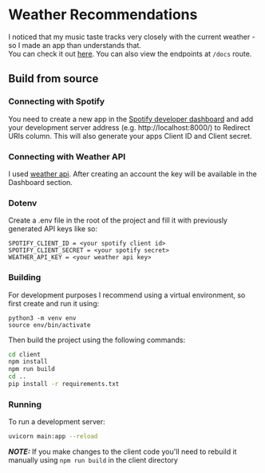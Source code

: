 # Weather Recommendations
I noticed that my music taste tracks very closely with the current weather - so I made an app than understands that.\
You can check it out [here](https://weather-recommendations.onrender.com/). You can also view the endpoints at `/docs` route.
## Build from source
### Connecting with Spotify
You need to create a new app in the [Spotify developer dashboard](https://developer.spotify.com/dashboard) and add your development server address (e.g. http://localhost:8000/) to Redirect URIs column. This will also generate your apps Client ID and Client secret.
### Connecting with Weather API
I used [weather api](https://www.weatherapi.com/). After creating an account the key will be available in the Dashboard section.
### Dotenv
Create a .env file in the root of the project and fill it with previously generated API keys like so:
```
SPOTIFY_CLIENT_ID = <your spotify client id>
SPOTIFY_CLIENT_SECRET = <your spotify secret>
WEATHER_API_KEY = <your weather api key>
```
### Building
For development purposes I recommend using a virtual environment, so first create and run it using:
```
python3 -m venv env
source env/bin/activate
```
Then build the project using the following commands:
```bash
cd client
npm install
npm run build
cd ..
pip install -r requirements.txt
```
### Running
To run a development server:
```bash
uvicorn main:app --reload
```
**_NOTE:_**  If you make changes to the client code you'll need to rebuild it manually using `npm run build` in the client directory
